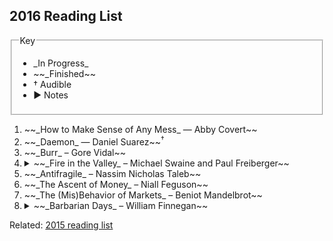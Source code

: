 ## 2016 Reading List

<fieldset class="bg-near-white">
  <legend>Key</legend>
  <ul>
    <li>_In Progress_</li>
    <li>~~_Finished~~</li>
    <li>&dagger; Audible</li>
    <li>▶ Notes</li>
  </ul>
</fieldset>

<ol>
  <li>~~_How to Make Sense of Any Mess_ — Abby Covert~~</li>

   <li>~~_Daemon_ — Daniel Suarez~~<sup>&dagger;</sup></li>

   <li>~~_Burr_ – Gore Vidal~~</li>

   <li>
      <details>
        <summary>~~_Fire in the Valley_ – Michael Swaine and Paul Freiberger~~</summary>

        <p>I often think about what I missed by not being “in tech” (or rather “in the Bay Area”) when I was a bit younger. I graduated high school in 2004, meaning that if I had my shit together I could have gotten the fuck out of Tampa and high-tailed it to the west coast just in time to be on the ground floor to something cool. I had very little idea how much location factors in to participating in the digital economy.</p>

        <p>Instead I went to college and said “fuck computers."</p>

        <p>This book isn't about the years after the first dotcom bubble, it's about an earlier time when fortunes were made just as quickly, but there was no internet to fuel the personal computer revolution. Just a bunch of hard working, often scheming, nerds and true believers making the hardware and the fabulists selling a dream of a digital future. They created a scene where there was none, and seemed to have fun doing it. They probably weren't self-aware of that the minutia of their day to day "work stuff" becoming the geeky history of how personal computers helped spawn the modern tech industry.</p>

        <p>I rarely admire or envy baby boomers, but the people and events described in this book make a clear exception to that policy.</p>

        <p>After high school, I knew I was “good” with computers—whatever that means, I'm still trying to find out— but really I just lacked the vision to understand that I could hustle my way into tech if I wanted to. I didn’t manage to do that until 2009, and only then after _deciding to_ at the end of 2008.

        <p>Recently I read the [New Yorker profile about Sam Altman][newyorker] and couldn’t help but feel the familiar hot sting of envy even thinking about the _scene_ at Stanford in 2005. Right place at the right time, the way I figure it.</p>

        <p>Like Steve Jobs and Steve Wozniack at the Homebrew Computing Club—I can’t read about that and not wish for that type of kismet in my life.</p>

        <p>This book stirs up some strong feels.</p>
   </li>

   <li>~~_Antifragile_ – Nassim Nicholas Taleb~~</li>

   <li>~~_The Ascent of Money_ – Niall Feguson~~</li>

   <li>~~_The (Mis)Behavior of Markets_ – Beniot Mandelbrot~~</li>

   <li>
      <details>
        <summary>~~_Barbarian Days_ – William Finnegan~~</summary>

        <p>I didn't grow up around surfing, despite being somewhat near the beach. The Gulf Coast is known for its calm white-sand, warm-water beaches. Not really a place for good waves. The Atlantic coast of Florida is a little better, but this is just the type of thing that's elusive for kids in the suburbs. I was lucky enough to have a mom willing to drive me an hour to the skatepark (and I still skate to this day, so it wasn't for nothing), but driving 2 or 3 hours to the opposite side of the state to try out a new board sport wasn't in the cards. Surfing was something that only happened in the fictional Saved by the Bell universe of Southern California.</p>

        <p>Continuing on a theme, this feels like another nostalgic take on a subject (and time) that passed me by. It's too late for me to commit to another brutal, dangerous hobby. My wife agrees with me.</p>

        <p>Sometimes I'm in awe of what a trip books are: it isn't my expression, but <b>the notion that you stare at a bunch of symbols on a page and experience vivid, emotional, waking hallucinations with zero physical effort or deleterious side-effects is fucking flabbergasting.</b></p>

        <p>This book places you in the water, on the board. It makes me pine for those types of memories, but I'm happy to share a sliver of the experience without getting wet.</p>
      </details>
    </li>

   <li>~~_Sapiens_ – Yuval Harari~~</li>

   <li>~~_Learning to Live Finally: The Last Interview_ – Jacques Derrida~~</li>

   <li>
     <details>
       <summary>~~_The Killing Moon_ – N.K. Jemisin~~</summary>

       <p>I bought this based on an enthusiastic employee recommendation placard at Borderlands Books in San Francisco but set it down less than a quarter of the way into it for reasons I can no longer recall. I decided to pick it up again this year and loved it.</p>

       <p>Jemisin is a creator of vivid universes: they pull you into their orbit until they envelop you completely, at which point you'll find yourself thumbing back to previous chapters scanning for the precious and minute x devices that do so well to establish an _exact_ tone and setting. There's just enough narrative white space to contrast with the hyper-detailed emotional awareness of the characters and settings so that the story is framed with elaborate societal backstory that has clear eye-line to the sequel(s). Great sci-fi recommendation.</p>

       <p>Update: also going back and listening to this now on on Audible</p>
     </details>
   </li>

  <li>~~_Dirk Gently's Holistic Detective Agency_ – Douglas Adams~~</li>

  <li>~~_Flow My Tears, the Policeman Said_ – Philip K. Dick~~</li>

  <li>~~_Cat's Cradle_ – Kurt Vonnegut~~</li>

  <li>
    <details>
      <summary>~~_American Gods_ – Neil Gaiman~~</summary>
      <p>Finally, finally got around to reading this after letting it languish on my Kindle for several years. Recommended by both my wife and best friend, I was pleased to so quickly become completely immersed in it. Gaiman creates moody settings that feel rich without going into Stephen King–levels of hyper-detail.</p>

      <p>I did have a funny note about Laura, though. Is it just me does she mostly serve as a corpse-ified version a manic pixie dreamgirl?</p>
    </details>
  </li>

  <li>
    <details>
      <summary>~~_Influx_ — Daniel Suarez~~<sup>&dagger;</sup></summary>
      <p>Yet another Daniel Suarez tech thriller that I liked. I listened to this one instead of reading it, and as if this is any sort of compliment, but it made doing the dishes and assembling IKEA furniture thoroughly enjoyable.</p>
    </details>
  </li>

  <li>
    <details>
      <summary>_The Illuminatus! Trilogy_ — Robert Shea and Robert Anton Wilson</summary>
      <p>I've read this before and I absolutely love it. Pure sci-fi zanyness with enough acid trips, talking dolphins, and fractal structure make it prime re-reading material, allowing for the slow jokes to play out with more more anticipation and certainly with more perspective to better take in the instant shifts betweens characters and timelines.</p>
    </details>
  </li>

  <li>_Kissinger: 1923-1969 The Idealist_ — Niall Ferguson</li>

  <li>~~_Brian Eno: Visual Music_ — Christopher Scoates~~</li>

  <li>~~_The Three-Body Problem_ — Cixin Liu~~</li>

  <li>~~Civilization — Niall Ferguson~~</li>

  <li>~~Inherent Vice — Thomas Pynchon~~<sup>&dagger;</sup></li>

  <li>~~7 Days In Ohio — Nathan Rabin~~</li>

  <li>_Time Travel_ — James Gleick</li>

  <li>~~Against the Gods: The Remarkable Story of Risk — Peter L. Bernstein~~</li>

  <li>_The Sovereign Individual_ — James Dale Davidson and Lord William Rees-Mogg</li>

  <li>~~_Fooled By Randomness_ — Nassim Nicholas Taleb~~</li>
  
  <li>The Black Swan — Nassim Nicholas Taleb</li>
</ol>

Related: [2015 reading list][1]

[1]: https://medium.com/@sambreed/2015-books-504cb79ac5c0#.f8izs5mpq
[newyorker]: http://www.newyorker.com/magazine/2016/10/10/sam-altmans-manifest-destiny
